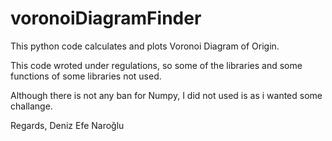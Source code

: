 # voronoiDiagramFinder
This python code calculates and plots Voronoi Diagram of Origin.

This code wroted under regulations, so some of the libraries and some functions of some libraries not used.

Although there is not any ban for Numpy, I did not used is as i wanted some challange.

Regards, 
Deniz Efe Naroğlu
